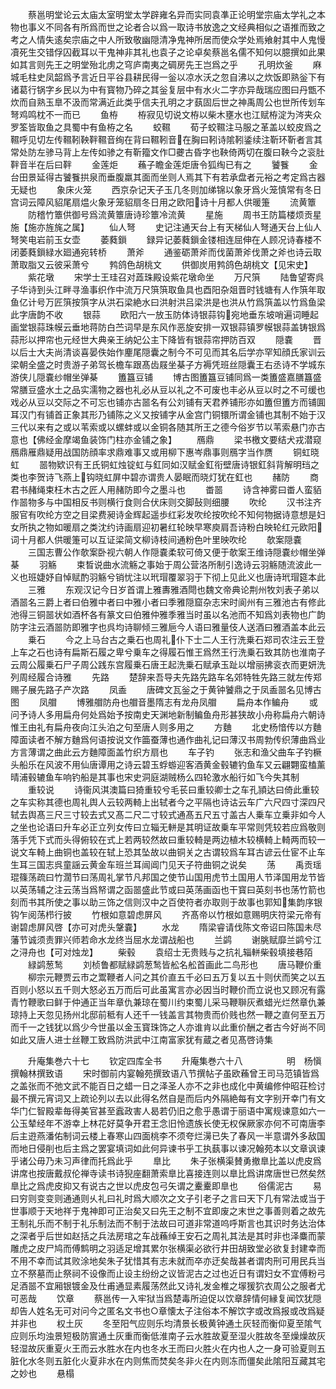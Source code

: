 <!-- { "loadSidebar": true } -->
　　蔡邕明堂论云太庙太室明堂太学辟雍名异而实同袁凖正论明堂宗庙太学礼之本物也事义不同各有所爲而世之论者合以爲一取诗书放逸之文经典相似之语推而致之考之人情失逺矣宗庙之中人所致敬幽隠清净鬼神所居而使众学处焉飨射其中人鬼慢凟死生交错俘囚截耳以干鬼神非其礼也袁子之论卓矣蔡邕名儒不知何以臆撰如此果如其言则先王之明堂殆北虏之穹庐南夷之碉房先王岂爲之乎
　　孔明炊釜
　　麻城毛柱史凤韶爲予言近日平谷县耕民得一釡以凉水沃之忽自沸以之炊饭即熟釡下有诸葛行锅字乡民以为中有寳物乃碎之其釡复层中有水火二字亦异哉瑞应图曰丹甑不炊而自熟玉臯不汲而常满近此类乎信夫孔明之才蓺固后世之神禹周公也世所传划车弩鸡鸣枕不一而已
　　鱼栫
　　栫寂见切说文栫以柴木壅水也江赋栫淀为涔夹众罗筌皆取鱼之具蜀中有鱼栫之名
　　蛟韅
　　荀子蛟韅注马服之革盖以蛟皮爲之韅呼见切左传韅靷鞅靽韅音绚在背曰韅靷音在胸曰靷诗隂靷鋈续注靳环靳者言其常处防左骖马背上左传如骖之有靳籀文作□虁古昏字也鞅倚两切在腹曰鞅今之衮肚靽音半在后曰靽
　　金莲炬
　　蘓子瞻金莲炬唐令狐绹已有之
　　饕餮
　　金台田景延得古饕餮拱泉而垂腹羸其面而坐则人焉其下有若承盘者元裕之考定爲古器无疑也
　　象床火笼
　　西京杂记天子玉几冬则加绨锦以象牙爲火笼慎常有冬日宫词云障风貂尾扇煴火象牙笼貂扇冬日用之欧阳诗十月都人供暖箑
　　流黄簟
　　防稽竹簟供御号爲流黄簟唐诗珍簟冷流黄
　　星施
　　周书王防篇楼烦贡星施【施亦旌旄之属】
　　仙人弩
　　史记注通天台上有天梯仙人弩通天台上仙人弩笑电岩前玉女壶
　　萎蕤鎻
　　録异记萎蕤鎻金镂相连屈伸在人顾况诗春楼不闭萎蕤鎻緑水廻通宛转桥
　　萧斧
　　通鉴砺萧斧而伐菌萧斧伐萧之斧也诗云取萧取脂又云彼采萧兮
　　鹁鸽色胡桃文
　　供御炭用鹁鸽色胡桃文【见宋史】
　　紫花墩
　　宋学士王珪召对蕋珠殿设紫花墩命坐
　　万尺篊
　　陆鲁望寄呉子华诗到头江畔寻渔事织作中流万尺篊篊取鱼具也酉阳杂爼晋时钱塘有人作篊年取鱼亿计号万匠篊按篊字从洪石梁絶水曰洪射洪吕梁洪是也洪从竹爲篊盖以竹爲鱼梁此字唐韵不收
　　银蒜
　　欧阳六一放玉防体诗银蒜钩宛地垂东坡哨遍词睡起画堂银蒜珠幙云垂地蒋防白苎词早是东风作恶旋安排一双银蒜镇罗幙银蒜盖铸银爲蒜形以押帘也元经世大典亲王纳妃公主下降皆有银蒜帘押防百双
　　隠嚢
　　晋以后士大夫尚清谈喜晏佚始作麈尾隠囊之制今不可见而其名后学亦罕知顔氏家训云梁朝全盛之时贵游子弟驾长檐车跟髙齿屐坐棊子方褥凭班丝隠囊王右丞诗不学城东游侠儿隠嚢纱帽坐弹棊
　　簠簋豆铺
　　博古图簠簋豆铺同爲一类簠盛嘉膳簋盛常膳豆盛水土之品实濡物之器也礼必从豆以礼之不可废也丰必从豆以时之不可缓也戏必从豆以交际之不可忘也铺亦古噐名有公刘铺有天君养铺形亦如簠但簠方而铺圎耳汉门有铺首正象其形乃铺陈之义又按铺字从金宫门铜镮所谓金铺也其制不始于汉三代以来有之或以苇索或以螺蚌或以金铜各随其所王之德今俗岁节以苇索悬门亦古意也【佛经金摩竭鱼装饰门柱亦金铺之象】
　　鴈鼎
　　梁书檄文要结犬戎潜窥鴈鼎雁鼎疑用战国防顔率求鼎难事又或用柳下惠岑鼎事则鴈字当作赝
　　铜虹晓虹
　　噐物欵识有王氏铜虹烛锭虹与釭同如汉赋金釭衔壁唐诗银釭斜背解明珰之类也李贺诗飞燕上钩晓虹屏中碧亦谓贵人晏眠而晓灯犹在釭也
　　赭防
　　商君书赭绳束枉木古之匠人用赭防即今之墨斗也
　　畨噐
　　诗含神雾曰畨人蛮貊作噐物多与中国相反书则横行食则合伏床则交脚鼔则细腰
　　吹纶
　　汉书注齐服官有吹纶方空之目梁费昶诗金辉起遥歩红彩发吹纶按吹纶不知何物据诗意想是妇女所执之物如暖扇之类沈约诗画扇迎初暑红轮映早寒庾肩吾诗粉白映轮红元欧阳词十月都人供暖箑可以互证梁简文柳诗枝间通粉色叶里映吹纶
　　欹案隠嚢
　　三国志曹公作欹案卧视六朝人作隠嚢柔软可倚又便于欹案王维诗隠嚢纱帽坐弹棊
　　羽觞
　　束晳说曲水流觞之事始于周公营洛所制引逸诗云羽觞随流波此一义也班婕妤自悼赋酌羽觞兮销忧注以玳瑁覆翠羽于下彻上见此义也唐诗玳瑁筵本此
　　三雅
　　东观汉记今日岁首谓上雅夀雅酒閜也魏文帝典论荆州牧刘表子弟以酒噐名三爵上者曰伯雅中者曰中雅小者曰季雅隠窟杂志宋时阆州有三雅池古有修此池得三铜噐状如酒杯各有篆文曰伯雅仲雅季雅当时虽以名池而不知爲刘表物也广韵防字注云酒噐防即雅字也呉均诗聊倾三雅巵今人语曰雅量伎人送酒曰雅酒盖本此云
　　乗石
　　今之上马台古之乗石也周礼仆下士二人王行洗乗石郑司农注云王登上车之石也诗有扁斯石履之卑兮乗车之得履石惟王爲然王行洗乗石致其防也淮南子云周公履乗石尸子周公践东宫履乗石唐王起洗乗石赋承玉趾以增丽拂衮衣而更妍洗列周经履合诗雅
　　先路
　　楚辞来吾导夫先路先路车名郊特牲先路三就左传郑赐子展先路子产次路
　　凤盉
　　唐碑文瓦釡之于黄钟饕鼎之于凤盉噐名见博古图
　　凤艒
　　博雅艒防舟也艒音墨隋志有龙舟凤艒
　　扁舟本作鳊舟
　　或问予诗人多用扁舟何处爲始予按南史天渊地新制鳊鱼舟形甚狭故小舟称扁舟六朝诗惟王由礼有扁舟夜向江头泊之句至唐人则多用之
　　方麯
　　北史杨愔传以方麯障面读者不解方麯爲何语按说文作筁蚕薄也通作曲礼记曰薄汉书周勃传织薄曲爲业方言薄谓之曲此云方麯障面盖竹织方扇也
　　车子钓
　　张志和渔父曲车子钓橛头船乐在风波不用仙唐谭用之诗云碧玉蜉蝣迎客酒黄金毂辘钓鱼车又云翩翾蛮榼薰晴浦毂辘鱼车响钓船是其事也宋史洞庭湖贼杨么四轮激水船行如飞今失其制
　　重较说
　　诗衞风淇澳篇曰猗重较兮毛苌曰重较卿士之车孔頴达曰倚此重较之车实称其德也周礼舆人云较两輢上出轼者今之平隔也诗诂云车广六尺四寸深四尺轼去舆髙三尺三寸较去式又髙二尺二寸较式通髙五尺五寸盖古人乗车立乗非如今人之坐也论语曰升车必正立列女传曰立辎无軿是其明证故乗车平常则凭较若应爲敬则落手凭下式而头得俯较在式上若两较然故曰重较輢是两边植木较横輢上輢两而较一说文车輢上曲铜也盖较在轼上恐其坠故以曲铜关之古谓较爲车耳古谚云仕宦不止车生耳三国志呉童謡云黄金车班兰耳闿阊门见天子符曲铜之说矣
　　荡
　　禹贡瑶琨篠荡疏曰竹濶节曰荡周礼掌节凡邦国之使节山国用虎节土国用人节泽国用龙节皆以英荡辅之注云荡当爲帑谓之函噐盛此节或曰英荡画函也干寳曰英刻书也荡竹箭也刻而书其所使之事以助三饰之信则汉中之百使符者亦取则于故事也郭知集韵序银钩乍阅荡栉行披
　　竹根如意碧虑屏风
　　齐髙帝以竹根如意赐明庆符梁元帝有谢碧虑屏风啓【亦可对虎头鞶嚢】
　　水龙
　　隋梁睿请伐陈文帝诏曰陈国未尽藩节诚须责罪兴师若命水龙终当屈水龙谓战船也
　　兰鹢
　　谢朓赋靡兰鹢兮江之浔舟也【可对烛龙】
　　柴毂
　　袁绍士无贵贱与之抗礼辎軿柴毂填接巷陌
　　緑鹢葱鹙
　　刘桢鲁都赋緑鹢葱鹙皆舩名舩首画此二鸟形也
　　唐马鞭价重
　　柳宗元鞭贾云市之鬻鞭者人问之其价直五千必曰五万复以五十则伏而笑之以五百则小怒以五千则大怒必五万而后可此虽寓言亦必因当时鞭价而立说也又顾况有露青竹鞭歌曰鲜于仲通正当年章仇兼琼在蜀川约束蜀儿采马鞭聨灰煮蜡光烂然章仇兼琼持上天忽见扬州北邸前秪有人还千一钱盖言其物贵而价贱也然一鞭之直何至五万而千一之钱犹以爲少今世虽以金玉寳珠饰之人亦谁肯以此重价酬之者古今好尚不同如此又唐人进士丝鞭工致爲防洪武中江南富家犹有蔵之者见髙啓诗集





　　升庵集巻六十七
　　钦定四库全书
　　升庵集巻六十八　　　　　明　杨愼　撰翰林撰致语
　　宋时御前内宴翰苑撰致语八节撰帖子虽欧蘓曾王司马范镇皆爲之盖张而不弛文武不能百日之蜡一日之泽圣人亦不之非也成化中黄编修仲昭荘检讨最不撰元宵词又上疏论列以去以此得名然自是而后内外隔絶每有文字别开幸门有文华门仁智殿辈毎得美官甚至蠧政害人曷若仍旧之愈乎愚谓于丽语中寓规谏意如六一公玉辇经年不游幸上林花好莫争开君王念旧怜遗族长使无权保厥家亦何不可南唐李后主逰燕潘佑制词云楼上春寒山四面桃李不须夸烂澷已失了春风一半意谓外多敌国而地日侵削也后主爲之罢宴填词如此何异谏书乎工执蓺事以谏况翰苑本以文章讽谏乎诸公毋乃未习声律而托爲此乎
　　臯比
　　朱子张横渠賛勇撤臯比盖以虎皮爲讲席也按唐戴叔伦禅寺读书诗猊座翻萧索臯比喜接连则以臯比爲讲席唐世已然矣然臯比之爲虎皮抑又有说古之世以虎皮包弓矢谓之櫜櫜即臯也
　　俗儒泥古
　　易曰穷则变变则通通则乆礼曰礼时爲大顺次之文子引老子之言曰天下几有常法或当于世事顺于天地祥于鬼神即可正治矣又曰先王之制不宜即废之末世之事善则着之故先王制礼乐而不制于礼乐制法而不制于法故曰可道非常道呜呼斯言也其识时务达治体之深者乎后世如赵括之兵法房琯之车战蘓绰王安石之周礼其法是其时非也泽麋而蒙雕虎之皮尸鸠而傅鹪明之羽适足增其累尔张横渠必欲行井田胡致堂必欲复封建幸而不用不幸而试其败涂地矣朱子犹惜其有志未就而卒亦迂矣哉甚者谓肉刑可用民兵当立不祭墓而止祭祠不设像而止设主纷纷之议皆泥古之过也近日有谓妇女不宜傅粉弓足酒噐不宜厢银镀金及仕甫通显素履荡然此又诗礼发金椎之塜猨狖衣周公之服者尤可恶哉
　　饮章
　　蔡邕传一入牢狱当爲楚毒所迫促以饮章辞情何縁复闻饮犹隠却告人姓名无可对问今之匿名文书也○章懐太子注俗本不解饮字或改爲报或改爲疑并非也
　　权土灰
　　冬至阳气应则乐均清景长极黄钟通土灰轻而衡仰夏至隂气应则乐均浊景短极防賔通土灰重而衡低淮南子云水胜故夏至湿火胜故冬至燥燥故灰轻湿故灰重夏火王而云水胜水在内也冬水王而曰火胜火在内也人之一身可验夏则五脏化水冬则五脏化火夏非水在内则焦而焚矣冬非火在内则冻而僵矣此隂阳互藏其宅之妙也
　　悬榻
